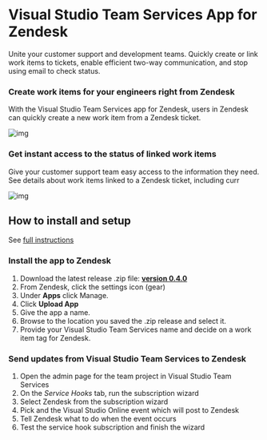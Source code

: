 # Visual Studio Team Services App for Zendesk

Unite your customer support and development teams. Quickly create or link work items to tickets, enable efficient two-way communication, and stop using email to check status.

### Create work items for your engineers right from Zendesk

With the Visual Studio Team Services app for Zendesk, users in Zendesk can quickly create a new work item from a Zendesk ticket.

![img](https://i3-vso.sec.s-msft.com/dynimg/IC729561.png)

### Get instant access to the status of linked work items

Give your customer support team easy access to the information they need. See details about work items linked to a Zendesk ticket, including curr

![img](https://ms-vsts.gallery.vsassets.io/_apis/public/gallery/publisher/ms-vsts/extension/services-zendesk/latest/assetbyname/images/zendesk-linked.png)

## How to install and setup

See [full instructions](https://www.visualstudio.com/get-started/zendesk-and-vso-vs)

### Install the app to Zendesk

1. Download the latest release .zip file: **[version 0.4.0](https://ms-vsts.gallery.vsassets.io/_apis/public/gallery/publisher/ms-vsts/extension/services-zendesk/1.0.1/assetbyname/apps/vsts-zendesk-app_0.4.0.zip)**
1. From Zendesk, click the settings icon (gear)
1. Under **Apps** click Manage.
1. Click **Upload App**
1. Give the app a name.
1. Browse to the location you saved the .zip release and select it.
1. Provide your Visual Studio Team Services name and decide on a work item tag for Zendesk.

### Send updates from Visual Studio Team Services to Zendesk

1. Open the admin page for the team project in Visual Studio Team Services
2. On the *Service Hooks* tab, run the subscription wizard
3. Select Zendesk from the subscription wizard
4. Pick and the Visual Studio Online event which will post to Zendesk
5. Tell Zendesk what to do when the event occurs
6. Test the service hook subscription and finish the wizard

